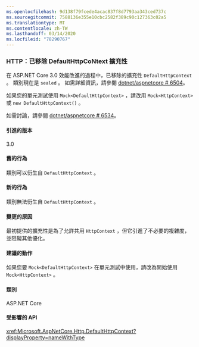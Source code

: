 ```yaml
---
ms.openlocfilehash: 9d138f79fcede4acac837f8d7793aa343ced737c
ms.sourcegitcommit: 7588136e355e10cbc2582f389c90c127363c02a5
ms.translationtype: MT
ms.contentlocale: zh-TW
ms.lasthandoff: 03/14/2020
ms.locfileid: "78290767"
---
```

### <a name="http-defaulthttpcontext-extensibility-removed"></a>HTTP：已移除 DefaultHttpCoNtext 擴充性

在 ASP.NET Core 3.0 效能改進的過程中，已移除的擴充性 `DefaultHttpContext` 。 類別現在是 `sealed` 。 如需詳細資訊，請參閱 [dotnet/aspnetcore # 6504](https://github.com/dotnet/aspnetcore/pull/6504)。

如果您的單元測試使用 `Mock<DefaultHttpContext>` ，請改用 `Mock<HttpContext>` 或 `new DefaultHttpContext()` 。

如需討論，請參閱 [dotnet/aspnetcore # 6534](https://github.com/dotnet/aspnetcore/issues/6534)。

#### <a name="version-introduced"></a>引進的版本

3.0

#### <a name="old-behavior"></a>舊的行為

類別可以衍生自 `DefaultHttpContext` 。

#### <a name="new-behavior"></a>新的行為

類別無法衍生自 `DefaultHttpContext` 。

#### <a name="reason-for-change"></a>變更的原因

最初提供的擴充性是為了允許共用 `HttpContext` ，但它引進了不必要的複雜度，並阻礙其他優化。

#### <a name="recommended-action"></a>建議的動作

如果您要 `Mock<DefaultHttpContext>` 在單元測試中使用，請改為開始使用 `Mock<HttpContext>` 。

#### <a name="category"></a>類別

ASP.NET Core

#### <a name="affected-apis"></a>受影響的 API

<xref:Microsoft.AspNetCore.Http.DefaultHttpContext?displayProperty=nameWithType>

<!--

#### Affected APIs

`T:Microsoft.AspNetCore.Http.DefaultHttpContext`

-->
